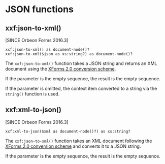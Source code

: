 # JSON functions

<!-- toc -->

## xxf:json-to-xml()

[SINCE Orbeon Forms 2016.3]

```xpath
xxf:json-to-xml() as document-node()?
xxf:json-to-xml($json as xs:string?) as document-node()?
```

The `xxf:json-to-xml()` function takes a JSON string and returns an XML document using the [XForms 2.0 conversion scheme](../submission-json.md).

If the parameter is the empty sequence, the result is the empty sequence.

If the parameter is omitted, the context item converted to a string via the `string()` function is used. 

## xxf:xml-to-json()

[SINCE Orbeon Forms 2016.3]

```xpath
xxf:xml-to-json($xml as document-node()?) as xs:string?
```

The `xxf:json-to-xml()` function takes an XML document following the [XForms 2.0 conversion scheme](../submission-json.md) and converts it to a JSON string.

If the parameter is the empty sequence, the result is the empty sequence.
